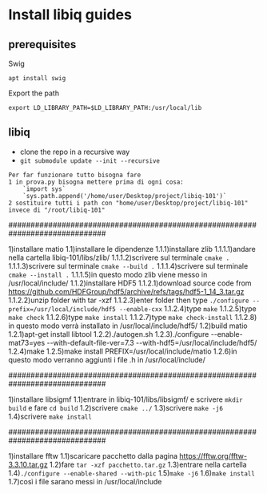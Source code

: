 # Install libiq guides

## prerequisites

Swig

```
apt install swig
```

Export the path

`export LD_LIBRARY_PATH=$LD_LIBRARY_PATH:/usr/local/lib`

## libiq 

- clone the repo in a recursive way
- `git submodule update --init --recursive`

```
Per far funzionare tutto bisogna fare 
1 in prova.py bisogna mettere prima di ogni cosa:
	`import sys`
	`sys.path.append('/home/user/Desktop/project/libiq-101')`
2 sostituire tutti i path con "home/user/Desktop/project/libiq-101" invece di "/root/libiq-101"
```

##############################################################################

1)installare matio
	1.1)installare le dipendenze
		1.1.1)installare zlib
			1.1.1.1)andare nella cartella libiq-101/libs/zlib/
			1.1.1.2)scrivere sul terminale `cmake .`
			1.1.1.3)scrivere sul terminale `cmake --build .`
			1.1.1.4)scrivere sul terminale `cmake --install .`
			1.1.1.5)in questo modo zlib viene messo in /usr/local/include/
		1.1.2)installare HDF5
			1.1.2.1)download source code from https://github.com/HDFGroup/hdf5/archive/refs/tags/hdf5-1_14_3.tar.gz
			1.1.2.2)unzip folder with tar -xzf
			1.1.2.3)enter folder then type `./configure --prefix=/usr/local/include/hdf5 --enable-cxx`
			1.1.2.4)type `make`
			1.1.2.5)type `make check`
			1.1.2.6)type `make install`
			1.1.2.7)type `make check-install`
			1.1.2.8) in questo modo verrà installato in /usr/local/include/hdf5/
	1.2)build matio
		1.2.1)apt-get install libtool
		1.2.2)./autogen.sh
		1.2.3)./configure --enable-mat73=yes --with-default-file-ver=7.3 --with-hdf5=/usr/local/include/hdf5/
		1.2.4)make
		1.2.5)make install PREFIX=/usr/local/include/matio
		1.2.6)in questo modo verranno aggiunti i file .h in /usr/local/include/

##############################################################################

1)installare libsigmf
	1.1)entrare in libiq-101/libs/libsigmf/ e scrivere `mkdir build` e fare `cd build`
	1.2)scrivere `cmake ../`
	1.3)scrivere `make -j6`
	1.4)scrivere `make install`

##############################################################################

1)installare fftw
	1.1)scaricare pacchetto dalla pagina https://fftw.org/fftw-3.3.10.tar.gz
	1.2)fare `tar -xzf pacchetto.tar.gz`
	1.3)entrare nella cartella
	1.4)`./configure --enable-shared --with-pic`
	1.5)`make -j6`
	1.6)`make install`
	1.7)così i file sarano messi in /usr/local/include